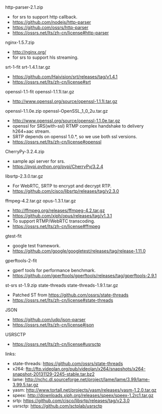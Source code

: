 http-parser-2.1.zip
* for srs to support http callback.
* https://github.com/nodejs/http-parser
* https://github.com/ossrs/http-parser
* https://ossrs.net/lts/zh-cn/license#http-parser

nginx-1.5.7.zip
* http://nginx.org/
* for srs to support hls streaming.

srt-1-fit
srt-1.4.1.tar.gz
* https://github.com/Haivision/srt/releases/tag/v1.4.1
* https://ossrs.net/lts/zh-cn/license#srt

openssl-1.1-fit
openssl-1.1.1l.tar.gz
* http://www.openssl.org/source/openssl-1.1.1l.tar.gz

openssl-1.1.0e.zip
openssl-OpenSSL_1_0_2u.tar.gz
* http://www.openssl.org/source/openssl-1.1.0e.tar.gz
* openssl for SRS(with-ssl) RTMP complex handshake to delivery h264+aac stream.
* SRTP depends on openssl 1.0.*, so we use both ssl versions.
* https://ossrs.net/lts/zh-cn/license#openssl

CherryPy-3.2.4.zip
* sample api server for srs.
* https://pypi.python.org/pypi/CherryPy/3.2.4

libsrtp-2.3.0.tar.gz
* For WebRTC, SRTP to encrypt and decrypt RTP.
* https://github.com/cisco/libsrtp/releases/tag/v2.3.0

ffmpeg-4.2.tar.gz
opus-1.3.1.tar.gz
* http://ffmpeg.org/releases/ffmpeg-4.2.tar.gz
* https://github.com/xiph/opus/releases/tag/v1.3.1
* To support RTMP/WebRTC transcoding.
* https://ossrs.net/lts/zh-cn/license#ffmpeg

gtest-fit
* google test framework.
* https://github.com/google/googletest/releases/tag/release-1.11.0

gperftools-2-fit
* gperf tools for performance benchmark.
* https://github.com/gperftools/gperftools/releases/tag/gperftools-2.9.1

st-srs
st-1.9.zip
state-threads
state-threads-1.9.1.tar.gz
* Patched ST from https://github.com/ossrs/state-threads
* https://ossrs.net/lts/zh-cn/license#state-threads

JSON
* https://github.com/udp/json-parser
* https://ossrs.net/lts/zh-cn/license#json

USRSCTP
* https://ossrs.net/lts/zh-cn/license#usrsctp

links:
* state-threads:
        https://github.com/ossrs/state-threads
* x264: 
        ftp://ftp.videolan.org/pub/videolan/x264/snapshots/x264-snapshot-20131129-2245-stable.tar.bz2
* lame: 
        http://nchc.dl.sourceforge.net/project/lame/lame/3.99/lame-3.99.5.tar.gz
* yasm:
        http://www.tortall.net/projects/yasm/releases/yasm-1.2.0.tar.gz
* speex:
        http://downloads.xiph.org/releases/speex/speex-1.2rc1.tar.gz
* srtp:
        https://github.com/cisco/libsrtp/releases/tag/v2.3.0
* usrsctp: 
        https://github.com/sctplab/usrsctp
